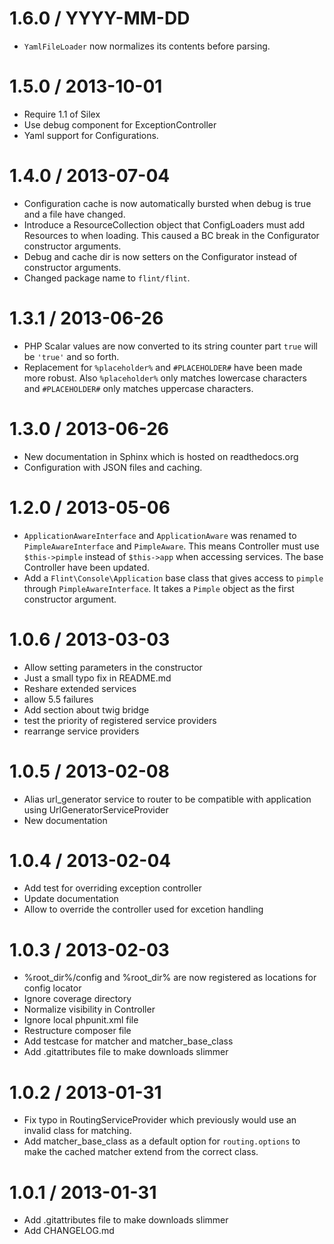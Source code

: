 1.6.0 / YYYY-MM-DD
==================

 * `YamlFileLoader` now normalizes its contents before parsing.


1.5.0 / 2013-10-01
==================

 * Require 1.1 of Silex
 * Use debug component for ExceptionController
 * Yaml support for Configurations.

1.4.0 / 2013-07-04
==================

 * Configuration cache is now automatically bursted when debug is true and a file have changed.
 * Introduce a ResourceCollection object that ConfigLoaders must add Resources to when loading. This 
 caused a BC break in the Configurator constructor arguments.
 * Debug and cache dir is now setters on the Configurator instead of constructor arguments.
 * Changed package name to `flint/flint`.

1.3.1 / 2013-06-26
==================

  * PHP Scalar values are now converted to its string counter part `true` will be `'true'` and so forth.
  * Replacement for `%placeholder%` and `#PLACEHOLDER#` have been made more robust. Also `%placeholder%` only matches
  lowercase characters and `#PLACEHOLDER#` only matches uppercase characters.

1.3.0 / 2013-06-26
==================

  * New documentation in Sphinx which is hosted on readthedocs.org
  * Configuration with JSON files and caching.

1.2.0 / 2013-05-06
==================

  * `ApplicationAwareInterface` and `ApplicationAware` was renamed to `PimpleAwareInterface` and `PimpleAware`. This
  means Controller must use `$this->pimple` instead of `$this->app` when accessing services. The base Controller have
  been updated.
  * Add a `Flint\Console\Application` base class that gives access to `pimple` through `PimpleAwareInterface`. It takes
  a `Pimple` object as the first constructor argument.

1.0.6 / 2013-03-03 
==================

  * Allow setting parameters in the constructor
  * Just a small typo fix in README.md
  * Reshare extended services
  * allow 5.5 failures
  * Add section about twig bridge
  * test the priority of registered service providers
  * rearrange service providers

1.0.5 / 2013-02-08 
==================

  * Alias url_generator service to router to be compatible with application using UrlGeneratorServiceProvider
  * New documentation

1.0.4 / 2013-02-04 
==================

  * Add test for overriding exception controller
  * Update documentation
  * Allow to override the controller used for excetion handling

1.0.3 / 2013-02-03 
==================

  * %root_dir%/config and %root_dir% are now registered as locations for config locator
  * Ignore coverage directory
  * Normalize visibility in Controller
  * Ignore local phpunit.xml file
  * Restructure composer file
  * Add testcase for matcher and matcher_base_class
  * Add .gitattributes file to make downloads slimmer

1.0.2 / 2013-01-31 
==================

  * Fix typo in RoutingServiceProvider which previously would use an invalid class for matching.
  * Add matcher_base_class as a default option for `routing.options` to make the cached matcher extend from the correct class.

1.0.1 / 2013-01-31
==================

  * Add .gitattributes file to make downloads slimmer
  * Add CHANGELOG.md
